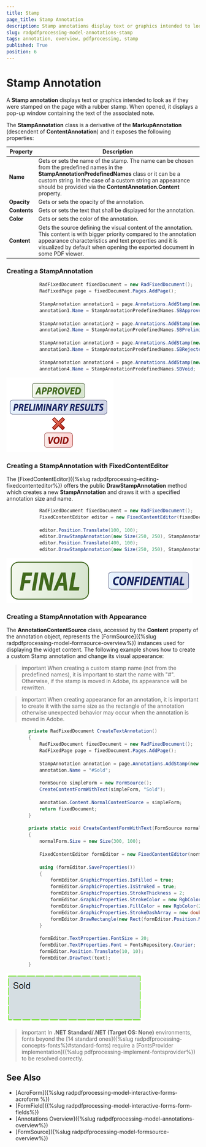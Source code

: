 ```yaml
---
title: Stamp 
page_title: Stamp Annotation  
description: Stamp annotations display text or graphics intended to look as if they were stamped on the page with a rubber stamp.
slug: radpdfprocessing-model-annotations-stamp
tags: annotation, overview, pdfprocessing, stamp 
published: True
position: 6
---
```


# Stamp Annotation  

A **Stamp annotation** displays text or graphics intended to look as if they were stamped on the page with a rubber stamp. When opened, it displays a pop-up window containing the text of the associated note.

The **StampAnnotation** class is a derivative of the **MarkupAnnotation** (descendent of **ContentAnnotation**) and it exposes the following properties:

|Property|Description|
|---|---|
|**Name**|Gets or sets the name of the stamp. The name can be chosen from the predefined names in the __StampAnnotationPredefinedNames__ class or it can be a custom string. In the case of a custom string an appearance should be provided via the __ContentAnnotation.Content__ property.|
|**Opacity**|Gets or sets the opacity of the annotation.|
|**Contents**|Gets or sets the text that shall be displayed for the annotation.|
|**Color**|Gets or sets the color of the annotation.|
|**Content**|Gets the source defining the visual content of the annotation. This content is with bigger priority compared to the annotation appearance characteristics and text properties and it is visualized by default when opening the exported document in some PDF viewer.|

### Creating a StampAnnotation

```csharp
            RadFixedDocument fixedDocument = new RadFixedDocument();
            RadFixedPage page = fixedDocument.Pages.AddPage();

            StampAnnotation annotation1 = page.Annotations.AddStamp(new Rect(50, 50, 300, 50));
            annotation1.Name = StampAnnotationPredefinedNames.SBApproved;

            StampAnnotation annotation2 = page.Annotations.AddStamp(new Rect(50, 100, 300, 50));
            annotation2.Name = StampAnnotationPredefinedNames.SBPreliminaryResults;

            StampAnnotation annotation3 = page.Annotations.AddStamp(new Rect(50, 150, 300, 50));
            annotation3.Name = StampAnnotationPredefinedNames.SBRejected;

            StampAnnotation annotation4 = page.Annotations.AddStamp(new Rect(50, 200, 300, 50));
            annotation4.Name = StampAnnotationPredefinedNames.SBVoid;
```

![Create StampAnnotation](images/pdf-processing-create-stampannotation.png)  

### Creating a StampAnnotation with FixedContentEditor

The [FixedContentEditor]({%slug radpdfprocessing-editing-fixedcontenteditor%}) offers the public **DrawStampAnnotation** method which creates a new __StampAnnotation__ and draws it with a specified annotation size and name.

```csharp
            RadFixedDocument fixedDocument = new RadFixedDocument();
            FixedContentEditor editor = new FixedContentEditor(fixedDocument.Pages.AddPage());

            editor.Position.Translate(100, 100);
            editor.DrawStampAnnotation(new Size(250, 250), StampAnnotationPredefinedNames.SBFinal);
            editor.Position.Translate(400, 100);
            editor.DrawStampAnnotation(new Size(250, 250), StampAnnotationPredefinedNames.SBConfidential);
```

![Create StampAnnotation with FixedContentEditor](images/pdf-processing-create-stampannotation-with-fixedcontenteditor.png)   

### Creating a StampAnnotation with Appearance

The **AnnotationContentSource** class, accessed by the **Content** property of the annotation object, represents the [FormSource]({%slug radpdfprocessing-model-formsource-overview%}) instances used for displaying the widget content. The following example shows how to create a custom Stamp annotation and change its visual appearance:

>important When creating a custom stamp name (not from the predefined names), it is important to start the name with "#". Otherwise, if the stamp is moved in Adobe, its appearance will be rewritten.

>important When creating appearance for an annotation, it is important to create it with the same size as the rectangle of the annotation otherwise unexpected behavior may occur when the annotation is moved in Adobe.

```csharp 
        private RadFixedDocument CreateTextAnnotation()
        {
            RadFixedDocument fixedDocument = new RadFixedDocument();
            RadFixedPage page = fixedDocument.Pages.AddPage();

            StampAnnotation annotation = page.Annotations.AddStamp(new Rect(100, 100, 300, 100));
            annotation.Name = "#Sold";

            FormSource simpleForm = new FormSource();
            CreateContentFormWithText(simpleForm, "Sold");

            annotation.Content.NormalContentSource = simpleForm;
            return fixedDocument;
        }

        private static void CreateContentFormWithText(FormSource normalForm, string text)
        {
            normalForm.Size = new Size(300, 100);

            FixedContentEditor formEditor = new FixedContentEditor(normalForm);

            using (formEditor.SaveProperties())
            {
                formEditor.GraphicProperties.IsFilled = true;
                formEditor.GraphicProperties.IsStroked = true;
                formEditor.GraphicProperties.StrokeThickness = 2;
                formEditor.GraphicProperties.StrokeColor = new RgbColor(92, 229, 0);
                formEditor.GraphicProperties.FillColor = new RgbColor(213, 222, 226);
                formEditor.GraphicProperties.StrokeDashArray = new double[] { 17, 4 };
                formEditor.DrawRectangle(new Rect(formEditor.Position.Matrix.OffsetX, formEditor.Position.Matrix.OffsetY, 300,100));
            }

            formEditor.TextProperties.FontSize = 20;
            formEditor.TextProperties.Font = FontsRepository.Courier;
            formEditor.Position.Translate(10, 10);
            formEditor.DrawText(text);
        }
```

![Create StampAnnotation with Appearance](images/pdf-processing-create-stampannotation-with-appearance.png)  

>important In **.NET Standard/.NET (Target OS: None)** environments, fonts beyond the [14 standard ones]({%slug radpdfprocessing-concepts-fonts%}#standard-fonts) require a [FontsProvider implementation]({%slug pdfprocessing-implement-fontsprovider%}) to be resolved correctly.

## See Also

* [AcroForm]({%slug radpdfprocessing-model-interactive-forms-acroform %})
* [FormField]({%slug radpdfprocessing-model-interactive-forms-form-fields%})
* [Annotations Overview]({%slug radpdfprocessing-model-annotations-overview%})
* [FormSource]({%slug radpdfprocessing-model-formsource-overview%})

